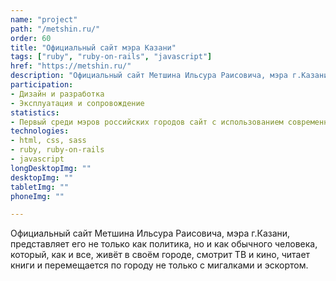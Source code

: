 ```yaml
---
name: "project"
path: "/metshin.ru/"
order: 60
title: "Официальный сайт мэра Казани"
tags: ["ruby", "ruby-on-rails", "javascript"]
href: "https://metshin.ru/"
description: "Официальный сайт Метшина Ильсура Раисовича, мэра г.Казани"
participation:
- Дизайн и разработка
- Эксплуатация и сопровождение
statistics:
- Первый среди мэров российских городов сайт с использованием современных JS-технологий
technologies:
- html, css, sass
- ruby, ruby-on-rails
- javascript
longDesktopImg: ""
desktopImg: ""
tabletImg: ""
phoneImg: ""

---
```


Официальный сайт Метшина Ильсура Раисовича, мэра г.Казани, представляет
его не только как политика, но и как обычного человека, который, как и
все, живёт в своём городе, смотрит ТВ и кино, читает книги и перемещается по
городу не только с мигалками и эскортом.